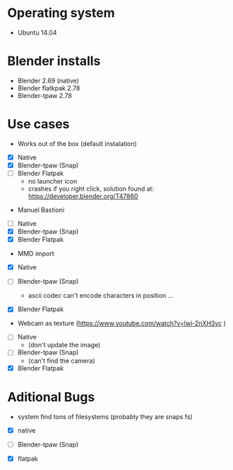 Operating system
============

- Ubuntu 14.04

Blender installs 
============
  
- Blender 2.69 (native)
- Blender flatkpak 2.78
- Blender-tpaw 2.78


Use cases
==========
- Works out of the box (default instalation)
- [x] Native 
- [x] Blender-tpaw (Snap) 
- [ ] Blender Flatpak  
  - no launcher icon
  - crashes if you right click, solution found at: https://developer.blender.org/T47860

- Manuel Bastioni
- [ ] Native
- [x] Blender-tpaw (Snap)
- [x] Blender Flatpak

- MMD import
- [x] Native 
- [ ] Blender-tpaw (Snap) 
  * ascii codec can't encode characters in position ...
- [x] Blender Flatpak 


- Webcam as texture (https://www.youtube.com/watch?v=lwi-2nXH3vc )
- [ ] Native 
  * (don't update the image)
- [ ] Blender-tpaw (Snap) 
  * (can't find the camera)
- [x] Blender Flatpak 

Aditional Bugs
==========
- system find tons of filesystems (probably they are snaps fs)
- [x] native
- [ ] Blender-tpaw (Snap)
- [x] flatpak

